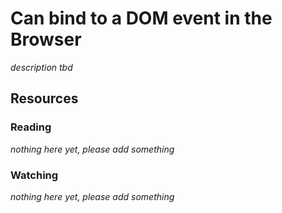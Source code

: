 # Can bind to a DOM event in the Browser

_description tbd_

## Resources

### Reading

_nothing here yet, please add something_

### Watching

_nothing here yet, please add something_
